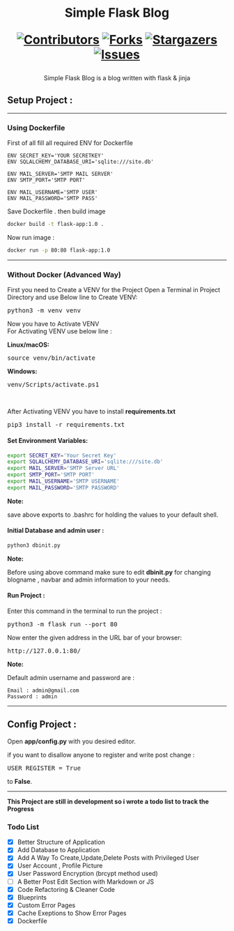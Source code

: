 <h1 align="center"> Simple Flask Blog 

[![Contributors][contributors-shield]][contributors-url]
[![Forks][forks-shield]][forks-url]
[![Stargazers][stars-shield]][stars-url]
[![Issues][issues-shield]][issues-url]
</h1>

<p align="center">
Simple Flask Blog is a blog written with flask & jinja 
</p>

<h2>
Setup Project :
</h2>

---

<h3>
Using Dockerfile
</h3>

<p>
First of all fill all required ENV for Dockerfile
</p>

```docker
ENV SECRET_KEY='YOUR SECRETKEY'
ENV SQLALCHEMY_DATABASE_URI='sqlite:///site.db'

ENV MAIL_SERVER='SMTP MAIL SERVER'
ENV SMTP_PORT='SMTP PORT'

ENV MAIL_USERNAME='SMTP USER'
ENV MAIL_PASSWORD='SMTP PASS'
```
<p>
Save Dockerfile . then build image
</p>

```sh
docker build -t flask-app:1.0 .
```
<p>
Now run image :
</p>

```sh
docker run -p 80:80 flask-app:1.0
```

---

<h3>
Without Docker (Advanced Way)
</h3>

<p>
First you need to Create a VENV for the Project
Open a Terminal in Project Directory and use Below line to Create VENV:
</p>
<div dir="ltr">
<pre>
python3 -m venv venv
</pre>
</div>
<p>
Now you have to Activate VENV<br>
For Activating VENV use below line :
</p>
<b>
Linux/macOS:
</b>
<div dir="ltr">
<pre>
source venv/bin/activate
</pre>
</div>
<b>
Windows:
</b>
<div dir="ltr">
<pre>
venv/Scripts/activate.ps1
</pre>
</div>
<br>
<p>
After Activating VENV you have to install <strong>requirements.txt</strong>
</p>
<div dir="ltr">
<pre>
pip3 install -r requirements.txt
</pre>
</div>

<h4>
Set Environment Variables:
</h4>

```bash
export SECRET_KEY='Your Secret Key'
export SQLALCHEMY_DATABASE_URI='sqlite:///site.db'
export MAIL_SERVER='SMTP Server URL'
export SMTP_PORT='SMTP PORT'
export MAIL_USERNAME='SMTP USERNAME'
export MAIL_PASSWORD='SMTP PASSWORD'
```

<b>
Note:
</b>
<p>
 save above exports to .bashrc for holding the values to your default shell.
</p>

<h4>
Initial Database and admin user :
</h4>

```python
python3 dbinit.py
```

<b>
Note:
</b>
<p>
  Before using above command make sure to edit <strong>dbinit.py</strong> for changing blogname , navbar and admin information to your needs.
</p>


<h4>
Run Project :
</h4>
<p>
Enter this command in the terminal to run the project :
</p>
<div dir="ltr">
<pre>
python3 -m flask run --port 80
</pre>
</div>

<p>
Now enter the given address in the URL bar of your browser:
</p>
<div dir="ltr">
<pre>
http://127.0.0.1:80/
</pre>
</div>

<b>
Note:
</b>
<p>
  Default admin username and password are :
</p>

```text
Email : admin@gmail.com  
Password : admin
```

---

<h2>
Config Project :
</h2>

<p>
  Open <strong>app/config.py</strong> with you desired editor.
  
  if you want to disallow anyone to register and write post change :
 <div dir="ltr">
<pre>
USER_REGISTER = True
</pre>
   to <strong>False</strong>.
</p>

---

<p><strong> This Project are still in development so i wrote a todo list to track the Progress</strong></p>

<h3> Todo List </h3>

- [x] Better Structure of Application
- [x] Add Database to Application
- [x] Add A Way To Create,Update,Delete Posts with Privileged User 
- [x] User Account , Profile Picture
- [x] User Password Encryption (brcypt method used)
- [ ] A Better Post Edit Section with Markdown or JS
- [x] Code Refactoring & Cleaner Code
- [x] Blueprints
- [x] Custom Error Pages
- [x] Cache Exeptions to Show Error Pages
- [x] Dockerfile

[contributors-shield]: https://img.shields.io/github/contributors/SonyaCore/simple-flask-blog?style=for-the-badge
[contributors-url]: https://github.com/SonyaCore/simple-flask-blog/graphs/contributors
[forks-shield]: https://img.shields.io/github/forks/SonyaCore/simple-flask-blog?style=for-the-badge
[forks-url]: https://github.com/SonyaCore/simple-flask-blog/network/members
[stars-shield]: https://img.shields.io/github/stars/SonyaCore/simple-flask-blog?style=for-the-badge
[stars-url]: https://github.com/SonyaCore/simple-flask-blog/stargazers
[issues-shield]: https://img.shields.io/github/issues/SonyaCore/simple-flask-blog?style=for-the-badge
[issues-url]: https://github.com/SonyaCore/simple-flask-blog/issues
